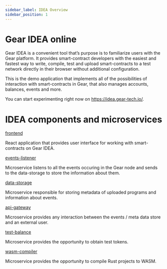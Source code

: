 ```yaml
---
sidebar_label: IDEA Overview
sidebar_position: 1
---
```


# Gear IDEA online

Gear IDEA is a convenient tool that’s purpose is to familiarize users with the Gear platform. It provides smart-contract developers with the easiest and fastest way to write, compile, test and upload smart-contracts to a test network directly in their browser without additional configuration.

This is the demo application that implements all of the possibilities of interaction with smart-contracts in Gear, that also manages accounts, balances, events and more.

You can start experimenting right now on https://idea.gear-tech.io/.

# IDEA components and microservices

[frontend](https://github.com/gear-tech/gear-js/tree/master/website/frontend)

React application that provides user interface for working with smart-contracts on Gear IDEA.

[events-listener](https://github.com/gear-tech/gear-js/tree/master/website/events-listener)

Microservice listens to all the events occuring in the Gear node and sends to the data-storage to store the information about them.

[data-storage](https://github.com/gear-tech/gear-js/tree/master/website/data-storage)

Microservice responsible for storing metadata of uploaded programs and information about events.

[api-gateway](https://github.com/gear-tech/gear-js/tree/master/website/api-gateway)

Microservice provides any interaction between the events / meta data store and an external user.

[test-balance](https://github.com/gear-tech/gear-js/tree/master/website/test-balance)

Microservice provides the opportunity to obtain test tokens.

[wasm-compiler](https://github.com/gear-tech/gear-js/tree/master/website/wasm-compiler)

Microservice provides the opportunity to compile Rust projects to WASM.
